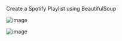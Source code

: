 Create a Spotify Playlist using BeautifulSoup


![image](https://user-images.githubusercontent.com/80412098/127260930-889b69ee-77cd-4971-899f-7b028e4bfd2e.png)


![image](https://user-images.githubusercontent.com/80412098/127261028-17343c6a-f8d4-453c-b0f0-510f26cb280b.png)
